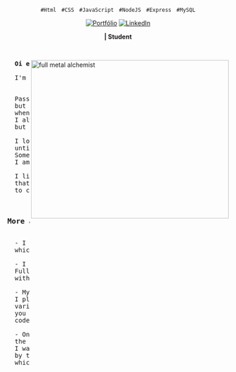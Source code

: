 <p align="center">
  <code>#Html</code> &nbsp;
  <code>#CSS</code> &nbsp;
  <code>#JavaScript</code> &nbsp;
  <code>#NodeJS</code> &nbsp;
  <code>#Express</code> &nbsp;
  <code>#MySQL</code>
</p>

<!-- Icons -->
<div align="center">
  <a href="" title="">
    <img alt="Portfólio" src=""></a>
 
  <a href="https://www.linkedin.com/in/gabriel-silva-39a71b217/" title="Conect with me">
    <img alt="LinkedIn" src="https://img.shields.io/badge/Linked--In-%20%20%20%20-blue"></a>
</div>

<!-- Title -->
<div align="center">
  <p>
    <strong>| Student</strong>
  </p>
</div>

&nbsp;

<img
  src="https://64.media.tumblr.com/a93bbaacc1057fdbb5febb1cba27ee47/tumblr_o78qr44Yl91rnbh24o2_540.gif"
  min-width="400px"
  width="450px"
  height="360px"
  align="right"
  alt="full metal alchemist"
/>

<!-- Main Content -->
<pre align="justify">
  <strong>Oi eu sou GEGDS 👋🏽</strong>

  I'm currently studying node.js | express | ejs


  Passionate about technology, 
  but I only had contact with a computer
  when I was 16.
  I always wanted to study in the area,
  but I only had the means after I was 24.

  I love learning and focus on new things 
  until I get good at them. 
  Sometimes, depending on the subject, 
  I am a slow learner or a fast learner.

  I like to implement new things 
  that I learn to find a better way 
  to code.
</pre>

<pre width="100%">
  <h3>More about me</h3>
  - I like to code while listening to rain songs,
  which feels strange when the weather is very hot

  - I love manga. My current big three are 
  Fullmetal Alchemist, One Piece, and Jujutsu Kaisen, 
  with an honorable mention to Blue Lock

  - My first encounter with programming was when 
  I played the game Mugen, which featured characters from 
  various universes. To add a character to the game,
  you needed to copy and paste the character's 
  code into the right place in the game files.

  - One of my main interests in programming is 
  the opportunity for continued studies. At first, 
  I was very happy with it, but then I felt a little overwhelmed
  by the huge amount of subjects there are to study,
  which seems a bit contradictory

</pre>
